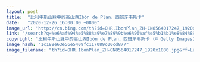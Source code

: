 ```yaml
---
layout: post
title:  "比利牛斯山脉中的高山湖Ibón de Plan，西班牙韦斯卡"
date:   "2020-12-26 16:00:00 +0800"
image_url: "http://cn.bing.com/th?id=OHR.IbonPlan_ZH-CN8564017247_1920x1080.jpg&rf=LaDigue_1920x1080.jpg&pid=hp"
link: "/search?q=%e6%af%94%e5%88%a9%e7%89%9b%e6%96%af%e5%b1%b1%e8%84%89&form=hpcapt&mkt=zh-cn"
copyright: "比利牛斯山脉中的高山湖Ibón de Plan，西班牙韦斯卡 (© Getty Images)"
image_hash: "1c188e63e56e5409fc117089c00cd877"
image_filename: "th?id=OHR.IbonPlan_ZH-CN8564017247_1920x1080.jpg&rf=LaDigue_1920x1080.jpg&pid=hp"
---
```

